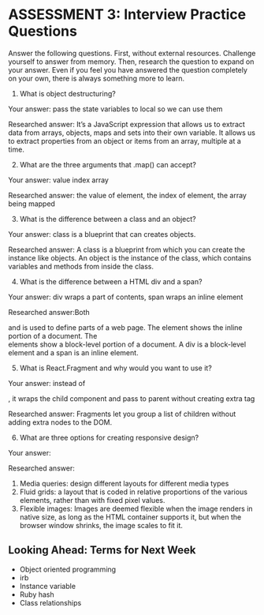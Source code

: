# ASSESSMENT 3: Interview Practice Questions

Answer the following questions. First, without external resources. Challenge yourself to answer from memory. Then, research the question to expand on your answer. Even if you feel you have answered the question completely on your own, there is always something more to learn.

1. What is object destructuring?

  Your answer: pass the state variables to local so we can use them

  Researched answer: It’s a JavaScript expression that allows us to extract data from arrays, objects, maps and sets into their own variable. It allows us to extract properties from an object or items from an array, multiple at a time.



2. What are the three arguments that .map() can accept?

  Your answer: value index array

  Researched answer: the value of element, the index of element, the array being mapped



3. What is the difference between a class and an object?

  Your answer: class is a blueprint that can creates objects.

  Researched answer: A class is a blueprint from which you can create the instance like objects.
  An object is the instance of the class, which contains variables and methods from inside the class.
  



4. What is the difference between a HTML div and a span?
 
  Your answer: div wraps a part of contents, span wraps an inline element

  Researched answer:Both <div> and <span> is used to define parts of a web page. The <span> element shows the inline portion of a document. The <div> elements show a block-level portion of a document. A div is a block-level element and a span is an inline element.

5. What is React.Fragment and why would you want to use it?
  
  Your answer: instead of <div>, it wraps the child component and pass to parent without creating extra tag 
  
  Researched answer: Fragments let you group a list of children without adding extra nodes to the DOM. 

6. What are three options for creating responsive design?

  Your answer: 

  Researched answer:
  
  1. Media queries: design different layouts for different media types
  2. Fluid grids: a layout that is coded in relative proportions of the various elements, rather than with fixed pixel values.
  3. Flexible images: Images are deemed flexible when the image renders in native size, as long as the HTML container supports it, but when the browser window shrinks, the image scales to fit it.



## Looking Ahead: Terms for Next Week
- Object oriented programming
- irb
- Instance variable
- Ruby hash
- Class relationships
